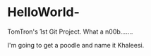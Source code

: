 # HelloWorld-
TomTron's 1st Git Project.  What a n00b.......

I'm going to get a poodle and name it Khaleesi.  
